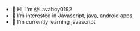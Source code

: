 - 👋 Hi, I’m @Lavaboy0192
- 👀 I’m interested in Javascript, java, android apps.
- 🌱 I’m currently learning javascript

<!---
Lavaboy0192/Lavaboy0192 is a ✨ special ✨ repository because its `README.md` (this file) appears on your GitHub profile.
You can click the Preview link to take a look at your changes.
--->
